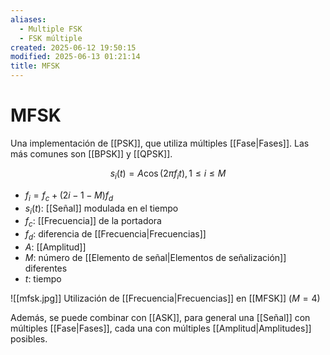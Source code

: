 ```yaml
---
aliases:
  - Multiple FSK
  - FSK múltiple
created: 2025-06-12 19:50:15
modified: 2025-06-13 01:21:14
title: MFSK
---
```


# MFSK

Una implementación de [[PSK]], que utiliza múltiples [[Fase|Fases]]. Las más comunes son [[BPSK]] y [[QPSK]].

$$
s_i \left( t \right) = A \cos \left( 2 \pi f_i t \right), 1 \leq i \leq M
$$

- $f_i = f_c + \left( 2i - 1 - M \right) f_d$
- $s_i \left( t \right)$: [[Señal]] modulada en el tiempo
- $f_c$: [[Frecuencia]] de la portadora
- $f_d$: diferencia de [[Frecuencia|Frecuencias]]
- $A$: [[Amplitud]]
- $M$: número de [[Elemento de señal|Elementos de señalización]] diferentes
- $t$: tiempo

![[mfsk.jpg]] Utilización de [[Frecuencia|Frecuencias]] en [[MFSK]] ($M = 4$)

Además, se puede combinar con [[ASK]], para general una [[Señal]] con múltiples [[Fase|Fases]], cada una con múltiples [[Amplitud|Amplitudes]] posibles.
